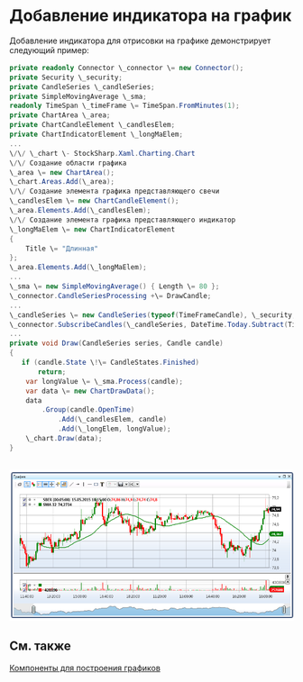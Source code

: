 # Добавление индикатора на график

Добавление индикатора для отрисовки на графике демонстрирует следующий пример:

```cs
private readonly Connector \_connector \= new Connector();
private Security \_security;
private CandleSeries \_candleSeries;
private SimpleMovingAverage \_sma;
readonly TimeSpan \_timeFrame \= TimeSpan.FromMinutes(1);
private ChartArea \_area;
private ChartCandleElement \_candlesElem;
private ChartIndicatorElement \_longMaElem;
...
\/\/ \_chart \- StockSharp.Xaml.Charting.Chart
\/\/ Создание области графика
\_area \= new ChartArea();
\_chart.Areas.Add(\_area);
\/\/ Создание элемента графика представляющего свечи
\_candlesElem \= new ChartCandleElement();
\_area.Elements.Add(\_candlesElem);
\/\/ Создание элемента графика представляющего индикатор
\_longMaElem \= new ChartIndicatorElement
{
	Title \= "Длинная"
};
\_area.Elements.Add(\_longMaElem);
...
\_sma \= new SimpleMovingAverage() { Length \= 80 };
\_connector.CandleSeriesProcessing +\= DrawCandle;
...
\_candleSeries \= new CandleSeries(typeof(TimeFrameCandle), \_security, \_timeFrame);
\_connector.SubscribeCandles(\_candleSeries, DateTime.Today.Subtract(TimeSpan.FromDays(30)), DateTime.Now);
...
private void Draw(CandleSeries series, Candle candle)
{
   if (candle.State \!\= CandleStates.Finished)
       return;
	var longValue \= \_sma.Process(candle);
	var data \= new ChartDrawData();
	data
		.Group(candle.OpenTime)
			.Add(\_candlesElem, candle)
			.Add(\_longElem, longValue);
	\_chart.Draw(data);
}
		
```

![indicators chart](../images/indicators_chart.png)

## См. также

[Компоненты для построения графиков](GUICharting.md)
